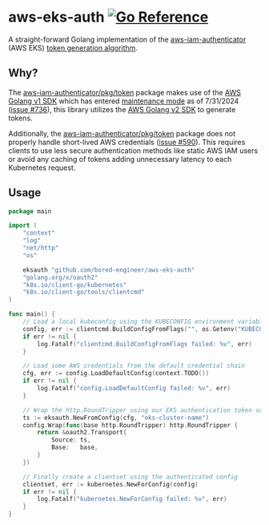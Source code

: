 # aws-eks-auth [![Go Reference](https://pkg.go.dev/badge/github.com/bored-engineer/aws-eks-auth.svg)](https://pkg.go.dev/github.com/bored-engineer/aws-eks-auth)
A straight-forward Golang implementation of the [aws-iam-authenticator](https://github.com/kubernetes-sigs/aws-iam-authenticator) (AWS EKS) [token generation algorithm](https://aws.github.io/aws-eks-best-practices/security/docs/iam/#controlling-access-to-eks-clusters).

## Why?
The [aws-iam-authenticator/pkg/token](https://pkg.go.dev/github.com/kubernetes-sigs/aws-iam-authenticator/pkg/token) package makes use of the [AWS Golang v1 SDK](https://github.com/aws/aws-sdk-go) which has entered [maintenance mode](https://aws.amazon.com/blogs/developer/announcing-end-of-support-for-aws-sdk-for-go-v1-on-july-31-2025) as of 7/31/2024 ([issue #736](https://github.com/kubernetes-sigs/aws-iam-authenticator/issues/736)), this library utilizes the [AWS Golang v2 SDK](https://github.com/aws/aws-sdk-go-v2) to generate tokens. 

Additionally, the [aws-iam-authenticator/pkg/token](https://pkg.go.dev/github.com/kubernetes-sigs/aws-iam-authenticator/pkg/token) package does not properly handle short-lived AWS credentials ([issue #590](https://github.com/kubernetes-sigs/aws-iam-authenticator/issues/590)). This requires clients to use less secure authentication methods like static AWS IAM users or avoid any caching of tokens adding unnecessary latency to each Kubernetes request.

## Usage
```go
package main

import (
	"context"
	"log"
	"net/http"
	"os"

	eksauth "github.com/bored-engineer/aws-eks-auth"
	"golang.org/x/oauth2"
	"k8s.io/client-go/kubernetes"
	"k8s.io/client-go/tools/clientcmd"
)

func main() {
	// Load a local kubeconfig using the KUBECONFIG environment variable
	config, err := clientcmd.BuildConfigFromFlags("", os.Getenv("KUBECONFIG"))
	if err != nil {
		log.Fatalf("clientcmd.BuildConfigFromFlags failed: %v", err)
	}

	// Load some AWS credentials from the default credential chain
	cfg, err := config.LoadDefaultConfig(context.TODO())
	if err != nil {
		log.Fatalf("config.LoadDefaultConfig failed: %v", err)
	}

	// Wrap the http.RoundTripper using our EKS authentication token source
	ts := eksauth.NewFromConfig(cfg, "eks-cluster-name")
	config.Wrap(func(base http.RoundTripper) http.RoundTripper {
		return &oauth2.Transport{
			Source: ts,
			Base:   base,
		}
	})

	// Finally create a clientset using the authenticated config
	clientset, err := kubernetes.NewForConfig(config)
	if err != nil {
		log.Fatalf("kubernetes.NewForConfig failed: %v", err)
	}
}
```
